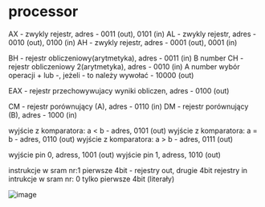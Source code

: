 # processor
AX - zwykly rejestr, adres - 0011 (out), 0101 (in)
AL - zwykly rejestr, adres - 0010 (out), 0100 (in)
AH - zwykly rejestr, adres - 0001 (out), 0001 (in)

BH - rejestr obliczeniowy(arytmetyka), adres - 0011 (in)   B number
CH - rejestr obliczeniowy 2(arytmetyka), adres - 0010 (in) A number
wybór operacji + lub -, jeżeli - to należy wywołać - 10000 (out)

EAX - rejestr przechowywujacy wyniki obliczen, adres - 0100 (out)

CM - rejestr porównujący (A), adres - 0110 (in)
DM - rejestr porównujący (B), adres - 1000 (in)

wyjście z komparatora: a < b - adres, 0101 (out)
wyjście z komparatora: a = b - adres, 0110 (out)
wyjście z komparatora: a > b - adres, 0111 (out)

wyjście pin 0, adress, 1001 (out)
wyjście pin 1, adress, 1010 (out)

instrukcje w sram nr:1  pierwsze 4bit - rejestry out, drugie 4bit rejestry in
intrukcje w sram nr: 0 tylko pierwsze 4bit (literały)

![image](https://github.com/michal95pl/processor/assets/85219287/f1e321aa-fb1c-429b-9b37-975bc1a37cd3)
